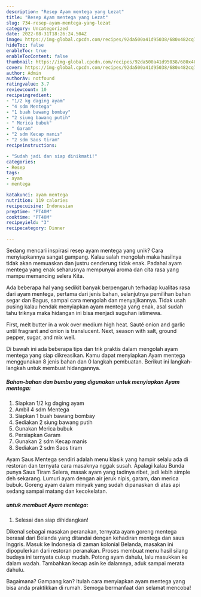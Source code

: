 ```yaml
---
description: "Resep Ayam mentega yang Lezat"
title: "Resep Ayam mentega yang Lezat"
slug: 734-resep-ayam-mentega-yang-lezat
category: Uncategorized
date: 2022-08-31T18:26:24.504Z
image: https://img-global.cpcdn.com/recipes/92da500a41d95038/680x482cq70/ayam-mentega-foto-resep-utama.jpg
hideToc: false
enableToc: true
enableTocContent: false
thumbnail: https://img-global.cpcdn.com/recipes/92da500a41d95038/680x482cq70/ayam-mentega-foto-resep-utama.jpg
cover: https://img-global.cpcdn.com/recipes/92da500a41d95038/680x482cq70/ayam-mentega-foto-resep-utama.jpg
author: Admin
authorAv: notfound
ratingvalue: 3.7
reviewcount: 10
recipeingredient:
- "1/2 kg daging ayam"
- "4 sdm Mentega"
- "1 buah bawang bombay"
- "2 siung bawang putih"
- " Merica bubuk"
- " Garam"
- "2 sdm Kecap manis"
- "2 sdm Saos tiram"
recipeinstructions:

- "Sudah jadi dan siap dinikmati!"
categories:
- Resep
tags:
- ayam
- mentega

katakunci: ayam mentega 
nutrition: 119 calories
recipecuisine: Indonesian
preptime: "PT40M"
cooktime: "PT40M"
recipeyield: "3"
recipecategory: Dinner

---
```





Sedang mencari inspirasi resep ayam mentega yang unik? Cara menyiapkannya sangat gampang. Kalau salah mengolah maka hasilnya tidak akan memuaskan dan justru cenderung tidak enak. Padahal ayam mentega yang enak seharusnya mempunyai aroma dan cita rasa yang mampu memancing selera Kita.





Ada beberapa hal yang sedikit banyak berpengaruh terhadap kualitas rasa dari ayam mentega, pertama dari jenis bahan, selanjutnya pemilihan bahan segar dan Bagus, sampai cara mengolah dan menyajikannya. Tidak usah pusing kalau hendak menyiapkan ayam mentega yang enak,      asal sudah tahu triknya maka hidangan ini bisa menjadi suguhan istimewa.














First, melt butter in a wok over medium high heat. Sauté onion and garlic until fragrant and onion is translucent. Next, season with salt, ground pepper, sugar, and mix well.






Di bawah ini ada beberapa tips dan trik praktis dalam mengolah ayam mentega yang siap dikreasikan. Kamu dapat menyiapkan Ayam mentega menggunakan 8 jenis bahan dan 0 langkah pembuatan. Berikut ini langkah-langkah untuk membuat hidangannya.

<!--inarticleads1-->

##### Bahan-bahan dan bumbu yang digunakan untuk menyiapkan Ayam mentega:

1. Siapkan 1/2 kg daging ayam
1. Ambil 4 sdm Mentega
1. Siapkan 1 buah bawang bombay
1. Sediakan 2 siung bawang putih
1. Gunakan  Merica bubuk
1. Persiapkan  Garam
1. Gunakan 2 sdm Kecap manis
1. Sediakan 2 sdm Saos tiram


Ayam Saus Mentega sendiri adalah menu klasik yang hampir selalu ada di restoran dan ternyata cara masaknya nggak susah. Apalagi kalau Bunda punya Saus Tiram Selera, masak ayam yang tadinya ribet, jadi lebih simple deh sekarang. Lumuri ayam dengan air jeruk nipis, garam, dan merica bubuk. Goreng ayam dalam minyak yang sudah dipanaskan di atas api sedang sampai matang dan kecokelatan. 

<!--inarticleads2-->

#####  untuk membuat Ayam mentega:


1. Selesai dan siap dihidangkan!

Dikenal sebagai masakan peranakan, ternyata ayam goreng mentega berasal dari Belanda yang ditandai dengan kehadiran mentega dan saus Inggris. Masuk ke Indonesia di zaman kolonial Belanda, masakan ini dipopulerkan dari restoran peranakan. Proses membuat menu hasil silang budaya ini ternyata cukup mudah. Potong ayam dahulu, lalu masukkan ke dalam wadah. Tambahkan kecap asin ke dalamnya, aduk sampai merata dahulu. 

Bagaimana? Gampang kan? Itulah cara menyiapkan ayam mentega yang bisa anda praktikkan di rumah. Semoga bermanfaat dan selamat mencoba!
